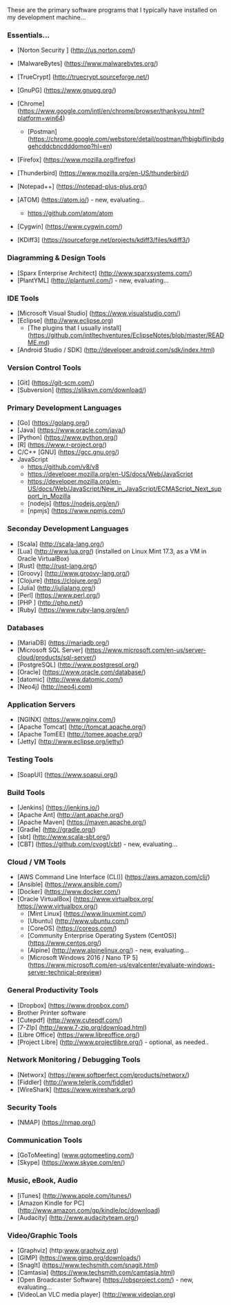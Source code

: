These are the primary software programs that I typically have installed on my development machine...

### Essentials...
* [Norton Security  ] (http://us.norton.com/)
* [MalwareBytes] (https://www.malwarebytes.org/)
* [TrueCrypt] (http://truecrypt.sourceforge.net/)
* [GnuPG] (https://www.gnupg.org/)


* [Chrome] (https://www.google.com/intl/en/chrome/browser/thankyou.html?platform=win64)
  * [Postman] (https://chrome.google.com/webstore/detail/postman/fhbjgbiflinjbdggehcddcbncdddomop?hl=en)
* [Firefox] (https://www.mozilla.org/firefox)
* [Thunderbird] (https://www.mozilla.org/en-US/thunderbird/)
* [Notepad++] (https://notepad-plus-plus.org/)
* [ATOM] (https://atom.io/) - new, evaluating...
  * https://github.com/atom/atom

* [Cygwin] (https://www.cygwin.com/)
* [KDiff3] (https://sourceforge.net/projects/kdiff3/files/kdiff3/)


### Diagramming & Design Tools
* [Sparx Enterprise Architect] (http://www.sparxsystems.com/)
* [PlantYML] (http://plantuml.com/) - new, evaluating...


### IDE Tools
* [Microsoft Visual Studio] (https://www.visualstudio.com/)
* [Eclipse] (http://www.eclipse.org)
  * [The plugins that I usually install] (https://github.com/intltechventures/EclipseNotes/blob/master/README.md)
* [Android Studio / SDK] (http://developer.android.com/sdk/index.html)


### Version Control Tools
* [Git] (https://git-scm.com/)
* [Subversion] (https://sliksvn.com/download/)  

	
### Primary Development Languages
* [Go] (https://golang.org/)
* [Java] (https://www.oracle.com/java/)
* [Python] (https://www.python.org/)
* [R] (https://www.r-project.org/)
* C/C++ [GNU] (https://gcc.gnu.org/)
* JavaScript
  * https://github.com/v8/v8
  * https://developer.mozilla.org/en-US/docs/Web/JavaScript
  * https://developer.mozilla.org/en-US/docs/Web/JavaScript/New_in_JavaScript/ECMAScript_Next_support_in_Mozilla
  * [nodejs] (https://nodejs.org/en/)
  * [npmjs] (https://www.npmjs.com/)


### Seconday Development Languages
* [Scala] (http://scala-lang.org/)
* [Lua] (http://www.lua.org/) (installed on Linux Mint 17.3, as a VM in Oracle VirtualBox)
* [Rust] (http://rust-lang.org/)
* [Groovy] (http://www.groovy-lang.org/)
* [Clojure] (https://clojure.org/)
* [Julia] (http://julialang.org/)
* [Perl] (https://www.perl.org/)
* [PHP ] (http://php.net/)
* [Ruby] (https://www.ruby-lang.org/en/)


### Databases
* [MariaDB] (https://mariadb.org/)
* [Microsoft SQL Server] (https://www.microsoft.com/en-us/server-cloud/products/sql-server/)
* [PostgreSQL] (http://www.postgresql.org/)
* [Oracle] (https://www.oracle.com/database/)
* [datomic] (http://www.datomic.com/)
* [Neo4j] (http://neo4j.com)


### Application Servers
* [NGINX] (https://www.nginx.com/)
* [Apache Tomcat] (http://tomcat.apache.org/)
* [Apache TomEE] (http://tomee.apache.org/)
* [Jetty] (http://www.eclipse.org/jetty/)


### Testing Tools
* [SoapUI] (https://www.soapui.org/)


### Build Tools
* [Jenkins] (https://jenkins.io/)
* [Apache Ant] (http://ant.apache.org/)
* [Apache Maven] (https://maven.apache.org/)
* [Gradle] (http://gradle.org/)
* [sbt] (http://www.scala-sbt.org/)
* [CBT] (https://github.com/cvogt/cbt) - new, evaluating...


### Cloud / VM Tools
* [AWS Command Line Interface (CLI)] (https://aws.amazon.com/cli/)
* [Ansible] (https://www.ansible.com/)
* [Docker] (https://www.docker.com/)
* [Oracle VirtualBox] (https://www.virtualbox.org/ https://www.virtualbox.org/)
  * [Mint Linux] (https://www.linuxmint.com/)
  * [Ubuntu] (http://www.ubuntu.com/)
  * [CoreOS] (https://coreos.com/)
  * [Community Enterprise Operating System (CentOS)] (https://www.centos.org/)
  * [Alpine] (http://www.alpinelinux.org/) - new, evaluating...
  * [Microsoft Windows 2016 / Nano TP 5] (https://www.microsoft.com/en-us/evalcenter/evaluate-windows-server-technical-preview)	
	
### General Productivity Tools
* [Dropbox] (https://www.dropbox.com/)
* Brother Printer software 
* [Cutepdf] (http://www.cutepdf.com/)
* [7-ZIp] (http://www.7-zip.org/download.html)  
* [Libre Office] (https://www.libreoffice.org/)
* [Project Libre] (http://www.projectlibre.org/) - optional, as needed..


### Network Monitoring / Debugging Tools
* [Networx] (https://www.softperfect.com/products/networx/)
* [Fiddler] (http://www.telerik.com/fiddler)
* [WireShark] (https://www.wireshark.org/)


### Security Tools
* [NMAP] (https://nmap.org/)


### Communication Tools
* [GoToMeeting] (www.gotomeeting.com/‎)
* [Skype] (https://www.skype.com/en/) 


### Music, eBook, Audio
* [iTunes] (http://www.apple.com/itunes/)
* [Amazon Kindle for PC] (http://www.amazon.com/gp/kindle/pc/download)
* [Audacity] (http://www.audacityteam.org/)
	
	
### Video/Graphic Tools
* [Graphviz] (http:www.graphviz.org)
* [GIMP] (https://www.gimp.org/downloads/)
* [SnagIt] (https://www.techsmith.com/snagit.html)
* [Camtasia] (https://www.techsmith.com/camtasia.html)
* [Open Broadcaster Software] (https://obsproject.com/) - new, evaluating...
* [VideoLan VLC media player] (http://www.videolan.org)
